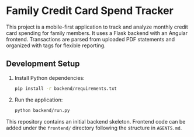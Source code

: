 # Family Credit Card Spend Tracker

This project is a mobile-first application to track and analyze monthly credit card spending for family members. It uses a Flask backend with an Angular frontend. Transactions are parsed from uploaded PDF statements and organized with tags for flexible reporting.

## Development Setup

1. Install Python dependencies:
   ```bash
   pip install -r backend/requirements.txt
   ```
2. Run the application:
   ```bash
   python backend/run.py
   ```

This repository contains an initial backend skeleton. Frontend code can be added under the `frontend/` directory following the structure in `AGENTS.md`.
